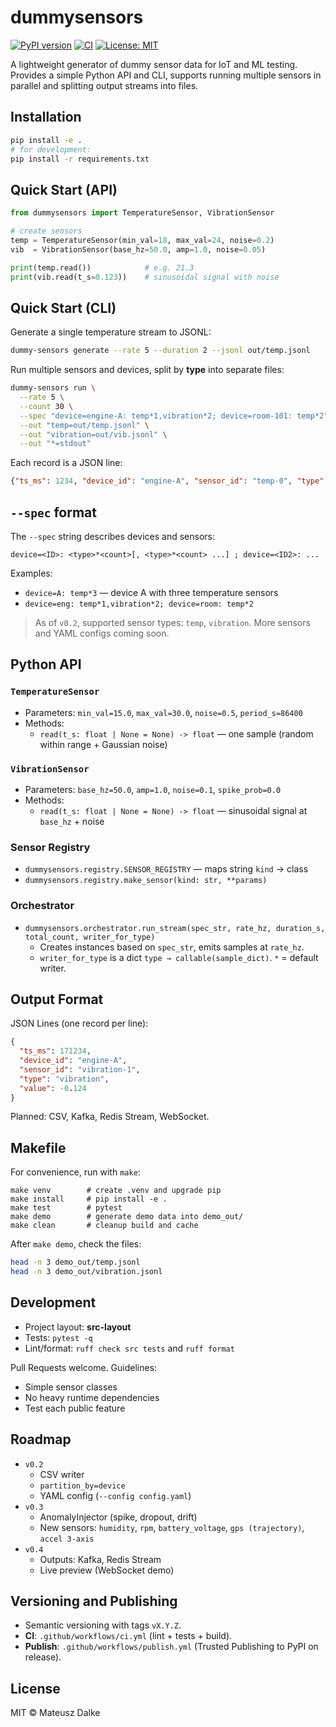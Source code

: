 # dummysensors

[![PyPI version](https://img.shields.io/pypi/v/dummysensors.svg)](https://pypi.org/project/dummysensors/)
[![CI](https://github.com/Dalke-dev/dummysensors/actions/workflows/ci.yml/badge.svg)](https://github.com/Dalke-dev/dummysensors/.github/workflows/ci.yml)
[![License: MIT](https://img.shields.io/badge/License-MIT-yellow.svg)](https://opensource.org/licenses/MIT)

A lightweight generator of dummy sensor data for IoT and ML testing.
Provides a simple Python API and CLI, supports running multiple sensors in parallel and splitting output streams into files.

## Installation

```bash
pip install -e .
# for development:
pip install -r requirements.txt
```

## Quick Start (API)

```python
from dummysensors import TemperatureSensor, VibrationSensor

# create sensors
temp = TemperatureSensor(min_val=18, max_val=24, noise=0.2)
vib  = VibrationSensor(base_hz=50.0, amp=1.0, noise=0.05)

print(temp.read())            # e.g. 21.3
print(vib.read(t_s=0.123))    # sinusoidal signal with noise
```

## Quick Start (CLI)

Generate a single temperature stream to JSONL:

```bash
dummy-sensors generate --rate 5 --duration 2 --jsonl out/temp.jsonl
```

Run multiple sensors and devices, split by **type** into separate files:

```bash
dummy-sensors run \
  --rate 5 \
  --count 30 \
  --spec "device=engine-A: temp*1,vibration*2; device=room-101: temp*2" \
  --out "temp=out/temp.jsonl" \
  --out "vibration=out/vib.jsonl" \
  --out "*=stdout"
```

Each record is a JSON line:

```json
{"ts_ms": 1234, "device_id": "engine-A", "sensor_id": "temp-0", "type": "temp", "value": 21.04}
```

## `--spec` format

The `--spec` string describes devices and sensors:

```
device=<ID>: <type>*<count>[, <type>*<count> ...] ; device=<ID2>: ...
```

Examples:

* `device=A: temp*3` — device A with three temperature sensors
* `device=eng: temp*1,vibration*2; device=room: temp*2`

> As of `v0.2`, supported sensor types: `temp`, `vibration`. More sensors and YAML configs coming soon.

## Python API

### `TemperatureSensor`

* Parameters: `min_val=15.0`, `max_val=30.0`, `noise=0.5`, `period_s=86400`
* Methods:
  * `read(t_s: float | None = None) -> float` — one sample (random within range + Gaussian noise)

### `VibrationSensor`

* Parameters: `base_hz=50.0`, `amp=1.0`, `noise=0.1`, `spike_prob=0.0`
* Methods:
  * `read(t_s: float | None = None) -> float` — sinusoidal signal at `base_hz` + noise

### Sensor Registry

* `dummysensors.registry.SENSOR_REGISTRY` — maps string `kind` → class
* `dummysensors.registry.make_sensor(kind: str, **params)`

### Orchestrator

* `dummysensors.orchestrator.run_stream(spec_str, rate_hz, duration_s, total_count, writer_for_type)`
  * Creates instances based on `spec_str`, emits samples at `rate_hz`.
  * `writer_for_type` is a dict `type → callable(sample_dict)`. `*` = default writer.

## Output Format

JSON Lines (one record per line):

```json
{
  "ts_ms": 171234,
  "device_id": "engine-A",
  "sensor_id": "vibration-1",
  "type": "vibration",
  "value": -0.124
}
```

Planned: CSV, Kafka, Redis Stream, WebSocket.

## Makefile

For convenience, run with `make`:

```make
make venv        # create .venv and upgrade pip
make install     # pip install -e .
make test        # pytest
make demo        # generate demo data into demo_out/
make clean       # cleanup build and cache
```

After `make demo`, check the files:

```bash
head -n 3 demo_out/temp.jsonl
head -n 3 demo_out/vibration.jsonl
```

## Development

* Project layout: **src-layout**
* Tests: `pytest -q`
* Lint/format: `ruff check src tests` and `ruff format`

Pull Requests welcome. Guidelines:

* Simple sensor classes
* No heavy runtime dependencies
* Test each public feature

## Roadmap

* `v0.2`
  * CSV writer
  * `partition_by=device`
  * YAML config (`--config config.yaml`)
* `v0.3`
  * AnomalyInjector (spike, dropout, drift)
  * New sensors: `humidity`, `rpm`, `battery_voltage`, `gps (trajectory)`, `accel 3-axis`
* `v0.4`
  * Outputs: Kafka, Redis Stream
  * Live preview (WebSocket demo)

## Versioning and Publishing

* Semantic versioning with tags `vX.Y.Z`.
* ​**CI**​: `.github/workflows/ci.yml` (lint + tests + build).
* ​**Publish**​: `.github/workflows/publish.yml` (Trusted Publishing to PyPI on release).

## License

MIT © Mateusz Dalke

